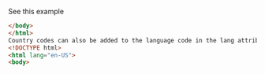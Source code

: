See this example
```html
</body>
</html>
Country codes can also be added to the language code in the lang attribute.
<!DOCTYPE html>
<html lang="en-US">
<body>
```
